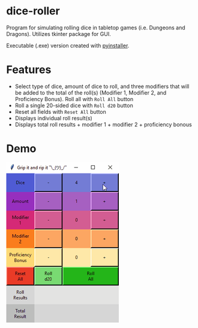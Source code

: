 # dice-roller
Program for simulating rolling dice in tabletop games (i.e. Dungeons and Dragons). Utilizes tkinter package for GUI.

Executable (.exe) version created with [pyinstaller](https://pyinstaller.readthedocs.io/en/stable/).

# Features
* Select type of dice, amount of dice to roll, and three modifiers that will be added to the total of the roll(s) (Modifier 1, Modifier 2, and Proficiency Bonus). Roll all with `Roll All` button
* Roll a single 20-sided dice with `Roll d20` button
* Reset all fields with `Reset All` button
* Displays individual roll result(s)
* Displays total roll results + modifier 1 + modifier 2 + proficiency bonous

# Demo
![Example GUI gif](/images/demo.gif)
